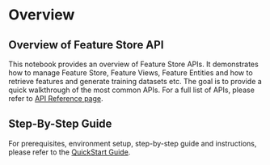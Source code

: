 # Overview

## Overview of Feature Store API

This notebook provides an overview of Feature Store APIs. It demonstrates how to manage Feature Store, Feature Views, Feature Entities and how to retrieve features and generate training datasets etc. The goal is to provide a quick walkthrough of the most common APIs. For a full list of APIs, please refer to [API Reference page](https://docs.snowflake.com/en/developer-guide/snowpark-ml/reference/latest/feature_store).

## Step-By-Step Guide

For prerequisites, environment setup, step-by-step guide and instructions, please refer to the [QuickStart Guide](https://quickstarts.snowflake.com/guide/overview-of-feature-store-api/index.html).
